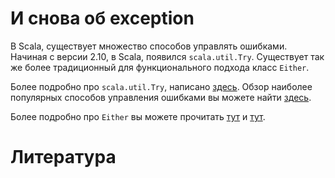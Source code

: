 И снова об exception
====================
В Scala, существует множество способов управлять ошибками.
Начиная с версии 2.10, в Scala, появился `scala.util.Try`.
Существует так же более традиционный для функционального подхода класс
`Either`.

Более подробно про `scala.util.Try`, написано [здесь][Try].
Обзор наиболее популярных способов управления ошибками вы можете найти
[здесь][error-handling-in-scala].

Более подробно про `Either` вы можете прочитать [тут][scala-either] и
[тут][scala-either-2].

Литература
==========
[Try]: http://danielwestheide.com/blog/2012/12/26/the-neophytes-guide-to-scala-part-6-error-handling-with-try.html
[error-handling-in-scala]: https://tersesystems.com/2012/12/27/error-handling-in-scala/
[scala-either]: http://alvinalexander.com/scala/scala-either-left-right-example-option-some-none-null
[scala-either-2]: http://danielwestheide.com/blog/2013/01/02/the-neophytes-guide-to-scala-part-7-the-either-type.html


